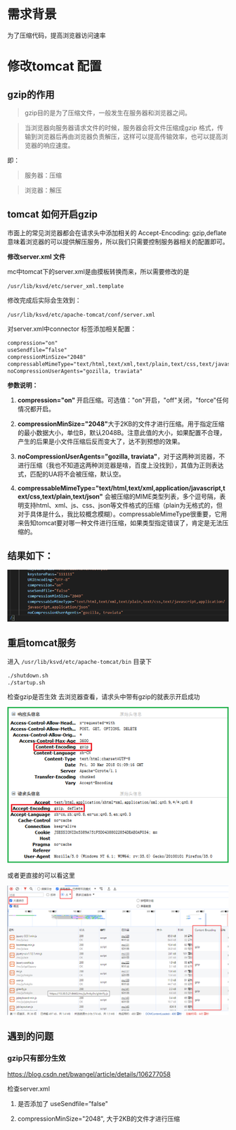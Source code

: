 # 需求背景
为了压缩代码，提高浏览器访问速率

# 修改tomcat 配置

## gzip的作用

> gzip目的是为了压缩文件，一般发生在服务器和浏览器之间。

> 当浏览器向服务器请求文件的时候，服务器会将文件压缩成gzip 格式，传输到浏览器后再由浏览器负责解压，这样可以提高传输效率，也可以提高浏览器的响应速度。

即：

> 服务器：压缩

> 浏览器：解压

## tomcat 如何开启gzip

市面上的常见浏览器都会在请求头中添加相关的 Accept-Encoding: gzip,deflate
意味着浏览器的可以提供解压服务，所以我们只需要控制服务器相关的配置即可。

<b>修改server.xml 文件</b>

mc中tomcat下的server.xml是由摸板转换而来，所以需要修改的是

`/usr/lib/ksvd/etc/server_xml.template`

修改完成后实际会生效到：

`/usr/lib/ksvd/etc/apache-tomcat/conf/server.xml`

对server.xml中connector 标签添加相关配置：

```
compression="on"
useSendfile=”false"
compressionMinSize="2048"
compressableMimeType="text/html,text/xml,text/plain,text/css,text/javascript,application/javascript,application/json"
noCompressionUserAgents="gozilla, traviata" 
```

<b>参数说明：</b>

1. <b>compression="on" </b>开启压缩。可选值："on"开启，"off"关闭，"force"任何情况都开启。

2. <b>compressionMinSize="2048"</b>大于2KB的文件才进行压缩。用于指定压缩的最小数据大小，单位B，默认2048B。注意此值的大小，如果配置不合理，产生的后果是小文件压缩后反而变大了，达不到预想的效果。

3. <b>noCompressionUserAgents="gozilla, traviata"</b>，对于这两种浏览器，不进行压缩（我也不知道这两种浏览器是啥，百度上没找到），其值为正则表达式，匹配的UA将不会被压缩，默认空。

4. <b>compressableMimeType="text/html,text/xml,application/javascript,text/css,text/plain,text/json"</b> 会被压缩的MIME类型列表，多个逗号隔，表明支持html、xml、js、css、json等文件格式的压缩（plain为无格式的，但对于具体是什么，我比较概念模糊）。compressableMimeType很重要，它用来告知tomcat要对哪一种文件进行压缩，如果类型指定错误了，肯定是无法压缩的。

## 结果如下：

![图片](https://github.com/zqDeJob/menotes/blob/main/sources/notes/explore/img1.png)

## 重启tomcat服务

进入 `/usr/lib/ksvd/etc/apache-tomcat/bin` 目录下

```
./shutdown.sh 
./startup.sh 
```

检查gzip是否生效
去浏览器查看，请求头中带有gzip的就表示开启成功

![图片](https://github.com/zqDeJob/menotes/blob/main/sources/notes/explore/img2.png)


或者更直接的可以看这里

![图片](https://github.com/zqDeJob/menotes/blob/main/sources/notes/explore/img3.png)

## 遇到的问题

### gzip只有部分生效

https://blog.csdn.net/bwangel/article/details/106277058

检查server.xml

1. 是否添加了 useSendfile=”false"

2. compressionMinSize="2048", 大于2KB的文件才进行压缩